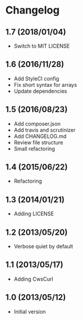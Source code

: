 # Changelog

## 1.7 (2018/01/04)

* Switch to MIT LICENSE

## 1.6 (2016/11/28)

* Add StyleCI config
* Fix short syntax for arrays
* Update dependencies

## 1.5 (2016/08/23)

* Add composer.json
* Add travis and scrutinizer
* Add CHANGELOG.md
* Review file structure
* Small refactoring

## 1.4 (2015/06/22)

* Refactoring

## 1.3 (2014/01/21)

* Adding LICENSE

## 1.2 (2013/05/20)

* Verbose quiet by default

## 1.1 (2013/05/17)

* Adding CwsCurl

## 1.0 (2013/05/12)

* Initial version
